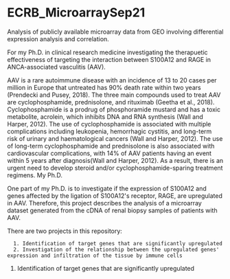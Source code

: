 # ECRB_MicroarraySep21
Analysis of publicly available microarray data from GEO involving differential expression analysis and correlation.

For my Ph.D. in clinical research medicine investigating the therapuetic effectiveness of targeting the interaction between S100A12 and RAGE in ANCA-associated vasculitis (AAV).

AAV is a rare autoimmune disease with an incidence of 13 to 20 cases per million in Europe that untreated has 90% death rate within two years (Prendecki and Pusey, 2018). The three main compounds used to treat AAV are cyclophosphamide, prednisolone, and rituximab (Geetha et al., 2018). Cyclophosphamide is a prodrug of phosphoramide mustard and has a toxic metabolite, acrolein, which inhibits DNA and RNA synthesis (Wall and Harper, 2012). The use of cyclophosphamide is associated with multiple complications including leukopenia, hemorrhagic cystitis, and long-term risk of urinary and haematological cancers (Wall and Harper, 2012). The use of long-term cyclophosphamide and prednisolone is also associated with cardiovascular complications, with 14% of AAV patients having an event within 5 years after diagnosis(Wall and Harper, 2012). As a result, there is an urgent need to develop steroid and/or cyclophosphamide-sparing treatment regimens. My Ph.D. 

One part of my Ph.D. is to investigate if the expression of S100A12 and genes affected by the ligation of S100A12's receptor, RAGE, are upregulated in AAV. Therefore, this project describes the analysis of a microarray dataset generated from the cDNA of renal biopsy samples of patients with AAV. 

There are two projects in this repository:

      1. Identification of target genes that are significantly upregulated 
      2. Investigation of the relationship between the upregulated genes' expression and infiltration of the tissue by immune cells 
      
1. Identification of target genes that are significantly upregulated 


